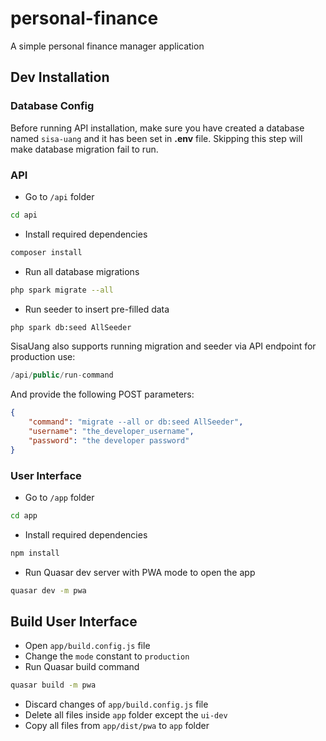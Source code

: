 # personal-finance
A simple personal finance manager application

## Dev Installation

### Database Config
Before running API installation, make sure you have created a database named `sisa-uang` and it has been set in <strong>.env</strong> file. Skipping this step will make database migration fail to run. 

### API
- Go to `/api` folder

```bash
cd api
```
- Install required dependencies
```bash
composer install
```
- Run all database migrations
```bash
php spark migrate --all
```
- Run seeder to insert pre-filled data
```bash
php spark db:seed AllSeeder
```
SisaUang also supports running migration and seeder via API endpoint for production use:
```php
/api/public/run-command
```
And provide the following POST parameters:
```json
{
    "command": "migrate --all or db:seed AllSeeder",
    "username": "the_developer_username",
    "password": "the developer password"
}
```






### User Interface
- Go to `/app` folder
```bash
cd app
```
- Install required dependencies
```bash
npm install
```
- Run Quasar dev server with PWA mode to open the app
```bash
quasar dev -m pwa
```

## Build User Interface
- Open `app/build.config.js` file
- Change the `mode` constant to `production`
- Run Quasar build command
```bash
quasar build -m pwa
```
- Discard changes of `app/build.config.js` file
- Delete all files inside `app` folder except the `ui-dev`
- Copy all files from `app/dist/pwa` to `app` folder